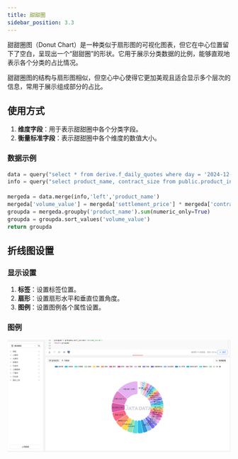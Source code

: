 ```yaml
---
title: 甜甜圈
sidebar_position: 3.3
---
```


甜甜圈图（Donut Chart）是一种类似于扇形图的可视化图表，但它在中心位置留下了空白，呈现出一个“甜甜圈”的形状。它用于展示分类数据的比例，能够直观地表示各个分类的占比情况。

甜甜圈图的结构与扇形图相似，但空心中心使得它更加美观且适合显示多个层次的信息，常用于展示组成部分的占比。


## 使用方式


1. **维度字段**：用于表示甜甜圈中各个分类字段。
2. **衡量标准字段**：表示甜甜圈中各个维度的数值大小。 



### 数据示例

```py
data = query("select * from derive.f_daily_quotes where day = '2024-12-17' ")
info = query("select product_name, contract_size from public.product_info where futures_type = '期货'")

mergeda = data.merge(info,'left','product_name')
mergeda['volume_value'] = mergeda['settlement_price'] * mergeda['contract_size'] * mergeda['volume']
groupda = mergeda.groupby('product_name').sum(numeric_only=True)
groupda = groupda.sort_values('volume_value')
return groupda
```


## 折线图设置

### 显示设置

1. **标签**：设置标签位置。
1. **扇形**：设置扇形水平和垂直位置角度。  
2. **图例**：设置图例各个属性设置。



### 图例

![甜甜圈](./donuts.png)
